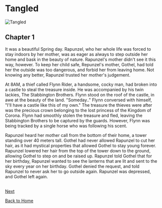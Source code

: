 # Tangled

![Tangled](https://ohmy.disney.com/wp-content/uploads/2013/07/Tangled-Header.jpg)

## Chapter 1


It was a beautiful Spring day. Rapunzel, who her whole life was forced to stay indoors by her mother, was as eager as always to step outside her home and bask in the beauty of nature. Rapunzel's mother didn't see it this way, however. To keep her child safe, Repunzel's mother, Gothel, had told her the outside was too dangerous, and forbid her from leaving home. Not knowing any better, Rapunzel trusted her mother's judgement.

At 8AM, a thief called Flynn Rider, a handsome, cocky man, had broken into a castle to steal the treasure inside. He was accompanied by his twin lackies, The Stabbington Brothers. Flynn stood on the roof of the castle, in awe at the beauty of the land. "Someday.." Flynn conversed with himself, "I'll have a castle like this of my own." The treasure the thieves were after was the precious crown belonging to the lost princess of the Kingdom of Corona. Flynn had smoothly stolen the treasure and fled, leaving the Stabbington Brothers to be captured by the guards. However, Flynn was being tracked by a single horse who was following his scent.

Rapunzel heard her mother call from the bottom of their home, a tower standing over 40 meters tall. Gothel had never allowed Rapunzel to cut her hair, as it had mystical properties that allowed Gothel to stay young forever. Rapunzel lowered her hair from the top of the tower down to the ground, allowing Gothel to step on and be raised up. Rapunzel told Gothel that for her birthday, Rapunzel wanted to see the lanterns that are lit and sent to the sky every year on her birthday. Gothel denied the request, and told Rapunzel to never ask her to go outside again. Rapunzel was depressed, and Gothel left again.<br><br>

[Next](Chapter02.md)

[Back to Home](https://b00096684.github.io/github-story-2019/)